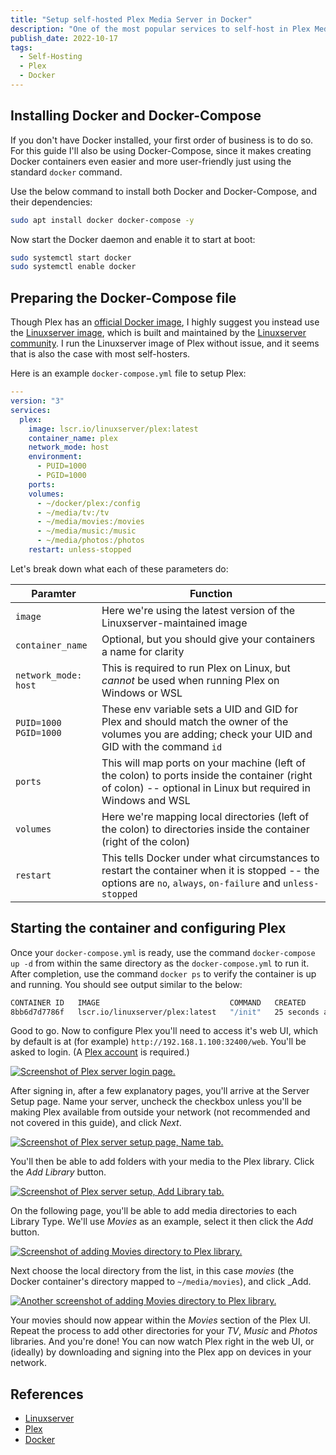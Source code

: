 ```yaml
---
title: "Setup self-hosted Plex Media Server in Docker"
description: "One of the most popular services to self-host in Plex Media Server, which serves your personal media library with a nice Netflix-like UI. Though you can install and run it bare-metal, the most common and easiest way is in a Docker container. Here's how."
publish_date: 2022-10-17
tags:
  - Self-Hosting
  - Plex
  - Docker
---
```


<!-- ## Table of Contents

1. [Installing Docker and Docker-Compose](#install)
2. [Preparing and the Docker-Compose file](#compose)
3. [Starting the container and configuring Plex](#config)
4. [References](#ref) -->

<div id='install'/>

## Installing Docker and Docker-Compose

If you don't have Docker installed, your first order of business is to do so.
For this guide I'll also be using Docker-Compose, since it makes creating Docker
containers even easier and more user-friendly just using the standard `docker`
command.

Use the below command to install both Docker and Docker-Compose, and their
dependencies:

```bash
sudo apt install docker docker-compose -y
```

Now start the Docker daemon and enable it to start at boot:

```bash
sudo systemctl start docker
sudo systemctl enable docker
```

<div id='compose'/>

## Preparing the Docker-Compose file

Though Plex has an
<a href="https://hub.docker.com/r/plexinc/pms-docker" target="_blank">official
Docker image</a>, I highly suggest you instead use the
<a href="https://hub.docker.com/r/linuxserver/plex" target="_blank">Linuxserver
image</a>, which is built and maintained by the
<a href="https://www.linuxserver.io" target="_blank">Linuxserver community</a>.
I run the Linuxserver image of Plex without issue, and it seems that is also the
case with most self-hosters.

Here is an example `docker-compose.yml` file to setup Plex:

```yaml
---
version: "3"
services:
  plex:
    image: lscr.io/linuxserver/plex:latest
    container_name: plex
    network_mode: host
    environment:
      - PUID=1000
      - PGID=1000
    ports:
    volumes:
      - ~/docker/plex:/config
      - ~/media/tv:/tv
      - ~/media/movies:/movies
      - ~/media/music:/music
      - ~/media/photos:/photos
    restart: unless-stopped
```

Let's break down what each of these parameters do:

| Paramter                    | Function                                                                                                                                                    |
| --------------------------- | ----------------------------------------------------------------------------------------------------------------------------------------------------------- |
| `image`                     | Here we're using the latest version of the Linuxserver-maintained image                                                                                     |
| `container_name`            | Optional, but you should give your containers a name for clarity                                                                                            |
| `network_mode: host`        | This is required to run Plex on Linux, but _cannot_ be used when running Plex on Windows or WSL                                                             |
| `PUID=1000`<br> `PGID=1000` | These env variable sets a UID and GID for Plex and should match the owner of the volumes you are adding; check your UID and GID with the command `id`       |
| `ports`                     | This will map ports on your machine (left of the colon) to ports inside the container (right of colon) -- optional in Linux but required in Windows and WSL |
| `volumes`                   | Here we're mapping local directories (left of the colon) to directories inside the container (right of the colon)                                           |
| `restart`                   | This tells Docker under what circumstances to restart the container when it is stopped -- the options are `no`, `always`, `on-failure` and `unless-stopped` |

<div id='config'/>

## Starting the container and configuring Plex

Once your `docker-compose.yml` is ready, use the command `docker-compose up -d`
from within the same directory as the `docker-compose.yml` to run it. After
completion, use the command `docker ps` to verify the container is up and
running. You should see output similar to the below:

```bash
CONTAINER ID   IMAGE                             COMMAND   CREATED          STATUS          PORTS                                                                                      NAMES
8bb6d7d7786f   lscr.io/linuxserver/plex:latest   "/init"   25 seconds ago   Up 24 seconds   1900/udp, 3005/tcp, 8324/tcp, 5353/udp, 32410/udp, 32400/tcp, 32412-32414/udp, 32469/tcp   plex
```

Good to go. Now to configure Plex you'll need to access it's web UI, which by
default is at (for example) `http://192.168.1.100:32400/web`. You'll be asked to
login. (A <a href="https://www.plex.tv" target="_blank">Plex account</a> is
required.)

<a href="/img/blog/plex1.png" target="_blank"><img src="/img/blog/plex1.png" alt="Screenshot of Plex server login page." /></a>

After signing in, after a few explanatory pages, you'll arrive at the Server
Setup page. Name your server, uncheck the checkbox unless you'll be making Plex
available from outside your network (not recommended and not covered in this
guide), and click _Next_.

<a href="/img/blog/plex2.png" target="_blank"><img src="/img/blog/plex2.png" alt="Screenshot of Plex server setup page, Name tab." /></a>

You'll then be able to add folders with your media to the Plex library. Click
the _Add Library_ button.

<a href="/img/blog/plex3.png" target="_blank"><img src="/img/blog/plex3.png" alt="Screenshot of Plex server setup, Add Library tab." /></a>

On the following page, you'll be able to add media directories to each Library
Type. We'll use _Movies_ as an example, select it then click the _Add_ button.

<a href="/img/blog/plex4.png" target="_blank"><img src="/img/blog/plex4.png" alt="Screenshot of adding Movies directory to Plex library." /></a>

Next choose the local directory from the list, in this case _movies_ (the Docker
container's directory mapped to `~/media/movies`), and click \_Add.

<a href="/img/blog/plex5.png" target="_blank"><img src="/img/blog/plex5.png" alt="Another screenshot of adding Movies directory to Plex library." /></a>

Your movies should now appear within the _Movies_ section of the Plex UI. Repeat
the process to add other directories for your _TV_, _Music_ and _Photos_
libraries. And you're done! You can now watch Plex right in the web UI, or
(ideally) by downloading and signing into the Plex app on devices in your
network.

<div id='ref'/>

## References

- <a href="https://linuxserver.io" target="_blank">Linuxserver</a>
- <a href="https://plex.tv" target="_blank">Plex</a>
- <a href="https://docker.com" target="_blank">Docker</a>
